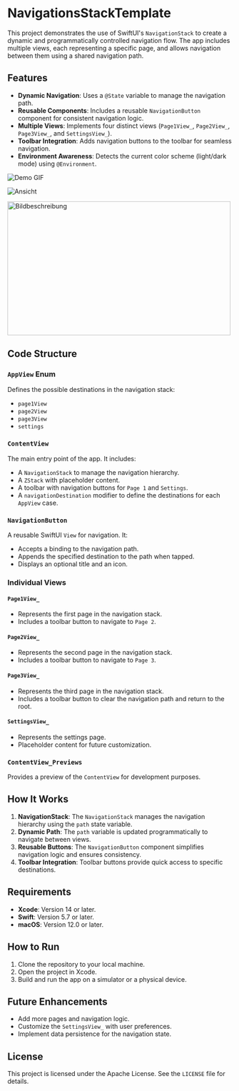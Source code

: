 # NavigationsStackTemplate

This project demonstrates the use of SwiftUI's `NavigationStack` to create a dynamic and programmatically controlled navigation flow. The app includes multiple views, each representing a specific page, and allows navigation between them using a shared navigation path.

## Features

- **Dynamic Navigation**: Uses a `@State` variable to manage the navigation path.
- **Reusable Components**: Includes a reusable `NavigationButton` component for consistent navigation logic.
- **Multiple Views**: Implements four distinct views (`Page1View_`, `Page2View_`, `Page3View_`, and `SettingsView_`).
- **Toolbar Integration**: Adds navigation buttons to the toolbar for seamless navigation.
- **Environment Awareness**: Detects the current color scheme (light/dark mode) using `@Environment`.

![Demo GIF](Resources/video.gif)

![Ansicht](Resources/foto.png)

<img src="Docs/Resources/foto.png" alt="Bildbeschreibung" width="500" height="300">

## Code Structure

### `AppView` Enum

Defines the possible destinations in the navigation stack:
- `page1View`
- `page2View`
- `page3View`
- `settings`

### `ContentView`

The main entry point of the app. It includes:
- A `NavigationStack` to manage the navigation hierarchy.
- A `ZStack` with placeholder content.
- A toolbar with navigation buttons for `Page 1` and `Settings`.
- A `navigationDestination` modifier to define the destinations for each `AppView` case.

### `NavigationButton`

A reusable SwiftUI `View` for navigation. It:
- Accepts a binding to the navigation path.
- Appends the specified destination to the path when tapped.
- Displays an optional title and an icon.

### Individual Views

#### `Page1View_`
- Represents the first page in the navigation stack.
- Includes a toolbar button to navigate to `Page 2`.

#### `Page2View_`
- Represents the second page in the navigation stack.
- Includes a toolbar button to navigate to `Page 3`.

#### `Page3View_`
- Represents the third page in the navigation stack.
- Includes a toolbar button to clear the navigation path and return to the root.

#### `SettingsView_`
- Represents the settings page.
- Placeholder content for future customization.

### `ContentView_Previews`

Provides a preview of the `ContentView` for development purposes.

## How It Works

1. **NavigationStack**: The `NavigationStack` manages the navigation hierarchy using the `path` state variable.
2. **Dynamic Path**: The `path` variable is updated programmatically to navigate between views.
3. **Reusable Buttons**: The `NavigationButton` component simplifies navigation logic and ensures consistency.
4. **Toolbar Integration**: Toolbar buttons provide quick access to specific destinations.

## Requirements

- **Xcode**: Version 14 or later.
- **Swift**: Version 5.7 or later.
- **macOS**: Version 12.0 or later.

## How to Run

1. Clone the repository to your local machine.
2. Open the project in Xcode.
3. Build and run the app on a simulator or a physical device.

## Future Enhancements

- Add more pages and navigation logic.
- Customize the `SettingsView_` with user preferences.
- Implement data persistence for the navigation state.

## License

This project is licensed under the Apache License. See the `LICENSE` file for details.
